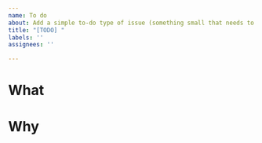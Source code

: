 ```yaml
---
name: To do
about: Add a simple to-do type of issue (something small that needs to be done)
title: "[TODO] "
labels: ''
assignees: ''

---
```


# What

# Why
